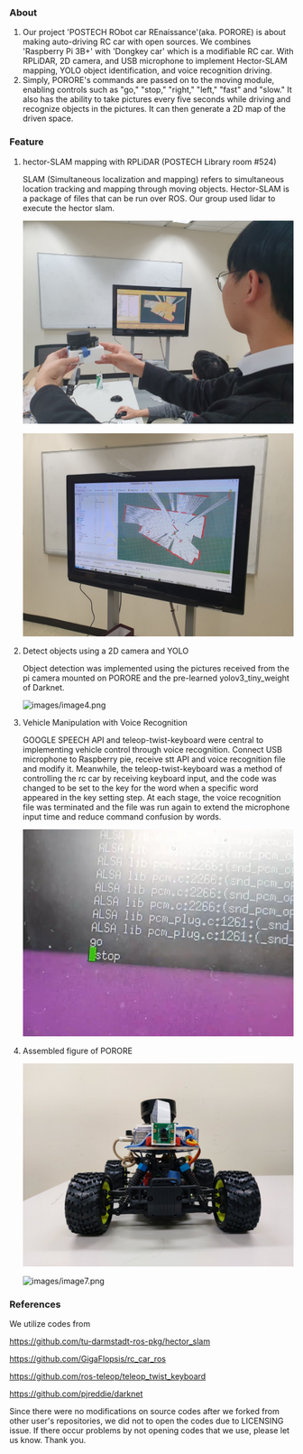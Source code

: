 ### About

1. Our project 'POSTECH RObot car REnaissance'(aka. PORORE) is about making auto-driving RC car with open sources. We combines 'Raspberry Pi 3B+' with 'Dongkey car' which is a modifiable RC car. With RPLiDAR, 2D camera, and USB microphone to implement Hector-SLAM mapping, YOLO object identification, and voice recognition driving.
2. Simply, PORORE's commands are passed on to the moving module, enabling controls such as "go," "stop," "right," "left," "fast" and "slow." It also has the ability to take pictures every five seconds while driving and recognize objects in the pictures. It can then generate a 2D map of the driven space.
    
### Feature

1. hector-SLAM mapping with RPLiDAR (POSTECH Library room #524)

    SLAM (Simultaneous localization and mapping) refers to simultaneous location tracking and mapping through moving objects. Hector-SLAM is a package of files that can be run over ROS. Our group used lidar to execute the hector slam.

    ![images/image2.jpg](images/image2.jpg)

    ![images/image3.jpg](images/image3.jpg)

2. Detect objects using a 2D camera and YOLO

    Object detection was implemented using the pictures received from the pi camera mounted on PORORE and the pre-learned yolov3_tiny_weight of Darknet.

    ![images/image4.png](images/image4.png)

3. Vehicle Manipulation with Voice Recognition

    GOOGLE SPEECH API and teleop-twist-keyboard were central to implementing vehicle control through voice recognition. Connect USB microphone to Raspberry pie, receive stt API and voice recognition file and modify it. Meanwhile, the teleop-twist-keyboard was a method of controlling the rc car by receiving keyboard input, and the code was changed to be set to the key for the word when a specific word appeared in the key setting step. At each stage, the voice recognition file was terminated and the file was run again to extend the microphone input time and reduce command confusion by words.

    ![images/image5.png](images/image5.png)

4. Assembled figure of PORORE

    ![images/image6.png](images/image6.png)

    ![images/image7.png](images/image7.png)


### References
We utilize codes from 

https://github.com/tu-darmstadt-ros-pkg/hector_slam

https://github.com/GigaFlopsis/rc_car_ros

https://github.com/ros-teleop/teleop_twist_keyboard

https://github.com/pjreddie/darknet

Since there were no modifications on source codes after we forked from other user's repositories, we did not to open the codes due to LICENSING issue. If there occur problems by not opening codes that we use, please let us know. Thank you.
